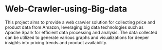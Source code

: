 # Web-Crawler-using-Big-data
This project aims to provide a web crawler solution for collecting price and product data from Amazon, leveraging big data technologies such as Apache Spark for efficient data processing and analysis. The data collected can be utilized to generate various graphs and visualizations for deeper insights into pricing trends and product availability.
